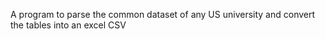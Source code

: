 A program to parse the common dataset of any US university and convert the tables into an excel CSV

